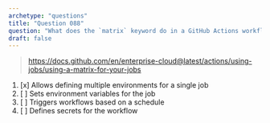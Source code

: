 ```yaml
---
archetype: "questions"
title: "Question 088"
question: "What does the `matrix` keyword do in a GitHub Actions workflow?"
draft: false
---
```



> https://docs.github.com/en/enterprise-cloud@latest/actions/using-jobs/using-a-matrix-for-your-jobs
1. [x] Allows defining multiple environments for a single job
1. [ ] Sets environment variables for the job
1. [ ] Triggers workflows based on a schedule
1. [ ] Defines secrets for the workflow

